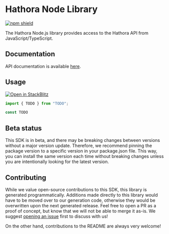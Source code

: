 # Hathora Node Library

[![npm shield](https://img.shields.io/npm/v/@fern-api/hathora)](https://www.npmjs.com/package/@fern-api/hathora)

The Hathora Node.js library provides access to the Hathora API from JavaScript/TypeScript.

## Documentation

API documentation is available [here](https://fern-api.stoplight.io/docs/hathora).

## Usage

[![Open in StackBlitz](https://developer.stackblitz.com/img/open_in_stackblitz.svg)](TODO)

```typescript
import { TODO } from "TODO";

const TODO
```

## Beta status

This SDK is in beta, and there may be breaking changes between versions without a major version update. Therefore, we recommend pinning the package version to a specific version in your package.json file. This way, you can install the same version each time without breaking changes unless you are intentionally looking for the latest version.

## Contributing

While we value open-source contributions to this SDK, this library is generated programmatically. Additions made directly to this library would have to be moved over to our generation code, otherwise they would be overwritten upon the next generated release. Feel free to open a PR as a proof of concept, but know that we will not be able to merge it as-is. We suggest [opening an issue](https://github.com/fern-hathora/hathora-node/issues) first to discuss with us!

On the other hand, contributions to the README are always very welcome!
